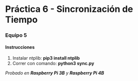 # Práctica 6 - Sincronización de Tiempo
### Equipo 5
#### Instrucciones
1. Instalar ntplib: **pip3 install ntplib**
2. Correr con comando: **python3 sync.py**

_Probado en **Raspberry Pi 3B** y **Raspberry Pi 4B**_
